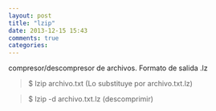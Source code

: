 ```yaml
---
layout: post
title: "lzip"
date: 2013-12-15 15:43
comments: true
categories: 
---
```

compresor/descompresor de archivos. Formato de salida .lz

>$ lzip archivo.txt (Lo substituye por archivo.txt.lz)

>$ lzip -d archivo.txt.lz (descomprimir)

